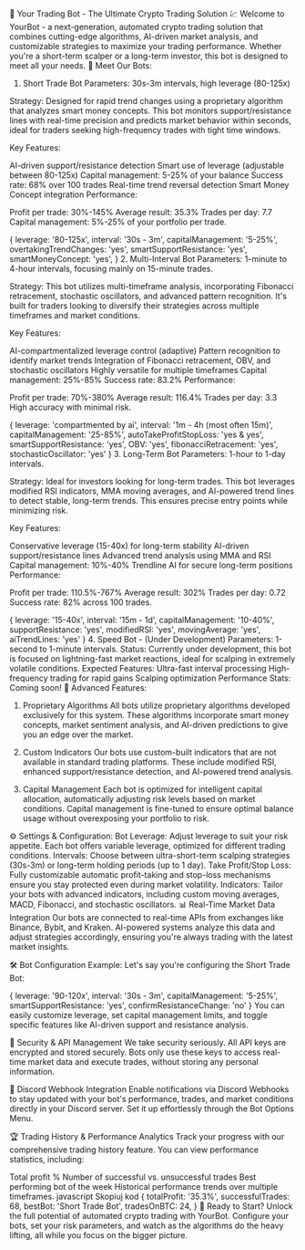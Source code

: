 
🚀 Your Trading Bot - The Ultimate Crypto Trading Solution 💹
Welcome to YourBot - a next-generation, automated crypto trading solution that combines cutting-edge algorithms, AI-driven market analysis, and customizable strategies to maximize your trading performance. Whether you're a short-term scalper or a long-term investor, this bot is designed to meet all your needs.
🤖 Meet Our Bots:
1. Short Trade Bot
Parameters: 30s-3m intervals, high leverage (80-125x)

Strategy: Designed for rapid trend changes using a proprietary algorithm that analyzes smart money concepts. This bot monitors support/resistance lines with real-time precision and predicts market behavior within seconds, ideal for traders seeking high-frequency trades with tight time windows.

Key Features:

AI-driven support/resistance detection
Smart use of leverage (adjustable between 80-125x)
Capital management: 5-25% of your balance
Success rate: 68% over 100 trades
Real-time trend reversal detection
Smart Money Concept integration
Performance:

Profit per trade: 30%-145%
Average result: 35.3%
Trades per day: 7.7
Capital management: 5%-25% of your portfolio per trade.

{
    leverage: '80-125x',
    interval: '30s - 3m',
    capitalManagement: '5-25%',
    overtakingTrendChanges: 'yes',
    smartSupportResistance: 'yes',
    smartMoneyConcept: 'yes',
}
2. Multi-Interval Bot
Parameters: 1-minute to 4-hour intervals, focusing mainly on 15-minute trades.

Strategy: This bot utilizes multi-timeframe analysis, incorporating Fibonacci retracement, stochastic oscillators, and advanced pattern recognition. It's built for traders looking to diversify their strategies across multiple timeframes and market conditions.

Key Features:

AI-compartmentalized leverage control (adaptive)
Pattern recognition to identify market trends
Integration of Fibonacci retracement, OBV, and stochastic oscillators
Highly versatile for multiple timeframes
Capital management: 25%-85%
Success rate: 83.2%
Performance:

Profit per trade: 70%-380%
Average result: 116.4%
Trades per day: 3.3
High accuracy with minimal risk.

{
    leverage: 'compartmented by ai',
    interval: '1m - 4h (most often 15m)',
    capitalManagement: '25-85%',
    autoTakeProfitStopLoss: 'yes & yes',
    smartSupportResistance: 'yes',
    OBV: 'yes',
    fibonacciRetracement: 'yes',
    stochasticOscillator: 'yes'
}
3. Long-Term Bot
Parameters: 1-hour to 1-day intervals.

Strategy: Ideal for investors looking for long-term trades. This bot leverages modified RSI indicators, MMA moving averages, and AI-powered trend lines to detect stable, long-term trends. This ensures precise entry points while minimizing risk.

Key Features:

Conservative leverage (15-40x) for long-term stability
AI-driven support/resistance lines
Advanced trend analysis using MMA and RSI
Capital management: 10%-40%
Trendline AI for secure long-term positions
Performance:

Profit per trade: 110.5%-767%
Average result: 302%
Trades per day: 0.72
Success rate: 82% across 100 trades.

{
    leverage: '15-40x',
    interval: '15m - 1d',
    capitalManagement: '10-40%',
    supportResistance: 'yes',
    modifiedRSI: 'yes',
    movingAverage: 'yes',
    aiTrendLines: 'yes'
}
4. Speed Bot - (Under Development)
Parameters: 1-second to 1-minute intervals.
Status: Currently under development, this bot is focused on lightning-fast market reactions, ideal for scalping in extremely volatile conditions.
Expected Features:
Ultra-fast interval processing
High-frequency trading for rapid gains
Scalping optimization
Performance Stats: Coming soon!
💼 Advanced Features:
1. Proprietary Algorithms
All bots utilize proprietary algorithms developed exclusively for this system. These algorithms incorporate smart money concepts, market sentiment analysis, and AI-driven predictions to give you an edge over the market.

2. Custom Indicators
Our bots use custom-built indicators that are not available in standard trading platforms. These include modified RSI, enhanced support/resistance detection, and AI-powered trend analysis.

3. Capital Management
Each bot is optimized for intelligent capital allocation, automatically adjusting risk levels based on market conditions. Capital management is fine-tuned to ensure optimal balance usage without overexposing your portfolio to risk.

⚙️ Settings & Configuration:
Bot Leverage: Adjust leverage to suit your risk appetite. Each bot offers variable leverage, optimized for different trading conditions.
Intervals: Choose between ultra-short-term scalping strategies (30s-3m) or long-term holding periods (up to 1 day).
Take Profit/Stop Loss: Fully customizable automatic profit-taking and stop-loss mechanisms ensure you stay protected even during market volatility.
Indicators: Tailor your bots with advanced indicators, including custom moving averages, MACD, Fibonacci, and stochastic oscillators.
📊 Real-Time Market Data Integration
Our bots are connected to real-time APIs from exchanges like Binance, Bybit, and Kraken. AI-powered systems analyze this data and adjust strategies accordingly, ensuring you're always trading with the latest market insights.

🛠️ Bot Configuration Example:
Let's say you're configuring the Short Trade Bot:


{
    leverage: '90-120x',
    interval: '30s - 3m',
    capitalManagement: '5-25%',
    smartSupportResistance: 'yes',
    confirmResistanceChange: 'no'
}
You can easily customize leverage, set capital management limits, and toggle specific features like AI-driven support and resistance analysis.

🔐 Security & API Management
We take security seriously. All API keys are encrypted and stored securely. Bots only use these keys to access real-time market data and execute trades, without storing any personal information.

💬 Discord Webhook Integration
Enable notifications via Discord Webhooks to stay updated with your bot's performance, trades, and market conditions directly in your Discord server. Set it up effortlessly through the Bot Options Menu.

🏆 Trading History & Performance Analytics
Track your progress with our comprehensive trading history feature. You can view performance statistics, including:

Total profit %
Number of successful vs. unsuccessful trades
Best performing bot of the week
Historical performance trends over multiple timeframes.
javascript
Skopiuj kod
{
    totalProfit: '35.3%',
    successfulTrades: 68,
    bestBot: 'Short Trade Bot',
    tradesOnBTC: 24,
}
🌟 Ready to Start?
Unlock the full potential of automated crypto trading with YourBot. Configure your bots, set your risk parameters, and watch as the algorithms do the heavy lifting, all while you focus on the bigger picture.

